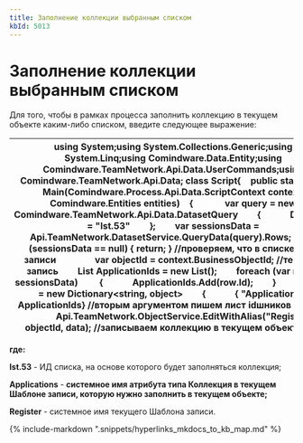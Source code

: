 ```yaml
---
title: Заполнение коллекции выбранным списком
kbId: 5013
---
```


# Заполнение коллекции выбранным списком

Для того, чтобы в рамках процесса заполнить коллекцию в текущем объекте каким-либо списком, введите следующее выражение:

| using System;using System.Collections.Generic;using System.Linq;using Comindware.Data.Entity;using Comindware.TeamNetwork.Api.Data.UserCommands;using Comindware.TeamNetwork.Api.Data; class Script{    public static void Main(Comindware.Process.Api.Data.ScriptContext context, Comindware.Entities entities)    {             var query = new Comindware.TeamNetwork.Api.Data.DatasetQuery        {            DatasetId = "lst.53"        };        var sessionsData = Api.TeamNetwork.DatasetService.QueryData(query).Rows;        if (sessionsData == null) { return; } //проверяем, что в списке есть записи                var objectId = context.BusinessObjectId; //текущая запись        List<string> ApplicationIds = new List<string>();        foreach (var row in sessionsData)         {            ApplicationIds.Add(row.Id);        }        var data = new Dictionary<string, object>        {            { "Applications", ApplicationIds} //вторым аргументом пишем лист idшников        };                Api.TeamNetwork.ObjectService.EditWithAlias("Register", objectId, data); //записываем коллекцию в текущем объекте.    }} |
| --- |

**где:**

**lst.53** - ИД списка, на основе которого будет заполняться коллекция;

**Applications** - **системное имя атрибута типа Коллекция в текущем Шаблоне записи, которую нужно заполнить в текущем объекте;**

**Register** - системное имя текущего Шаблона записи.

{% include-markdown ".snippets/hyperlinks_mkdocs_to_kb_map.md" %}
